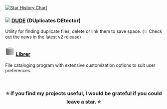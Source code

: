 [![Star History Chart](https://api.star-history.com/svg?repos=PJDude/dude,PJDude/librer&type=Date)](https://star-history.com/#PJDude/dude&PJDude/librer&Date)

### <img src="https://github.com/PJDude/dude/blob/main/src/icons/dude.png" width=30> [DUDE](https://github.com/PJDude/dude) (DUplicates DEtector) 
Utility for finding duplicate files, delete or link them to save space. (💥 Check out the news in the latest v2 release)

### <img src="https://github.com/PJDude/librer/raw/main/src/icons/librer.png" width=30> [Librer](https://github.com/PJDude/librer) 
File cataloging program with extensive customization options to suit user preferences.

$~$

<h3 align="center">⭐ If you find my projects useful, I would be grateful if you could leave a star. ⭐</h3>
